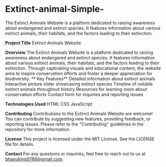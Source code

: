# Extinct-animal-Simple-
The Extinct Animals Website is a platform dedicated to raising awareness about endangered and extinct species. It features information about various extinct animals, their habitats, and the factors leading to their extinction.

**Project Title**
Extinct Animals Website

**Overview**
The Extinct Animals Website is a platform dedicated to raising awareness about endangered and extinct species. It features information about various extinct animals, their habitats, and the factors leading to their extinction. Through captivating visuals and educational content, the website aims to inspire conservation efforts and foster a deeper appreciation for biodiversity.
**
Key Features**
Detailed information about extinct animals
Interactive picture slider showcasing extinct species
Timeline of notable extinct animals throughout history
Resources for learning more about conservation efforts
Contact form for inquiries and reporting issues

**Technologies Used**
HTML
CSS
JavaScript


**Contributing**
Contributions to the Extinct Animals Website are welcome! You can contribute by suggesting new features, providing feedback, or reporting issues. Please refer to the "Contributing" guidelines in the repository for more information.

**License**
This project is licensed under the MIT License. See the LICENSE file for details.

**Contact**
For any questions or inquiries, feel free to reach out to us at bhanuking0786@gmail.com.
